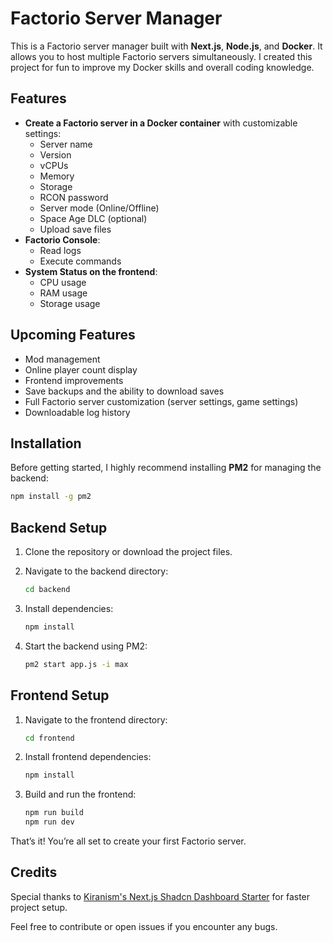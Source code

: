 # Factorio Server Manager

This is a Factorio server manager built with **Next.js**, **Node.js**, and **Docker**. It allows you to host multiple Factorio servers simultaneously. I created this project for fun to improve my Docker skills and overall coding knowledge.

## Features

- **Create a Factorio server in a Docker container** with customizable settings:
  - Server name
  - Version
  - vCPUs
  - Memory
  - Storage
  - RCON password
  - Server mode (Online/Offline)
  - Space Age DLC (optional)
  - Upload save files
- **Factorio Console**:
  - Read logs
  - Execute commands
- **System Status on the frontend**:
  - CPU usage
  - RAM usage
  - Storage usage

## Upcoming Features

- Mod management
- Online player count display
- Frontend improvements
- Save backups and the ability to download saves
- Full Factorio server customization (server settings, game settings)
- Downloadable log history

## Installation

Before getting started, I highly recommend installing **PM2** for managing the backend:

```bash
npm install -g pm2
 ```
## Backend Setup

1. Clone the repository or download the project files.
2. Navigate to the backend directory:

   ```bash
   cd backend
   ```

3. Install dependencies:

   ```bash
   npm install
   ```

4. Start the backend using PM2:

   ```bash
   pm2 start app.js -i max
   ```

## Frontend Setup

1. Navigate to the frontend directory:

   ```bash
   cd frontend
   ```

2. Install frontend dependencies:

   ```bash
   npm install
   ```

3. Build and run the frontend:

   ```bash
   npm run build
   npm run dev
   ```

That’s it! You’re all set to create your first Factorio server.

## Credits

Special thanks to [Kiranism's Next.js Shadcn Dashboard Starter](https://github.com/Kiranism/next-shadcn-dashboard-starter) for faster project setup.

Feel free to contribute or open issues if you encounter any bugs.
